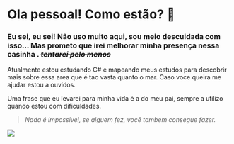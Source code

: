 # Ola pessoal! Como estão? 👋

### Eu sei, eu sei! Não uso muito aqui, sou meio descuidada com isso... Mas prometo que irei melhorar minha presença nessa casinha . *~~tentarei pelo menos~~*


Atualmente estou estudando C# e mapeando meus estudos para descobrir mais sobre essa area que é tao vasta quanto o mar. Caso voce queira me ajudar estou a ouvidos.


Uma frase que eu levarei para minha vida é a do meu pai, sempre a utilizo quando estou com dificuldades.
>*Nada é impossivel, se alguem fez, você tambem consegue fazer.*

<img src="https://media-exp1.licdn.com/dms/image/C4D22AQHDHig6cx1XxA/feedshare-shrink_800/0/1615922912321?e=1619049600&v=beta&t=DgZwJLK6U-d3M73WtwvVODikF0urG4Uk2JzRcthW76I">
